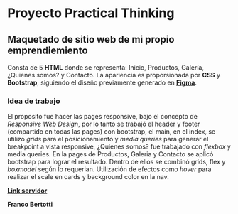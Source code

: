 # Proyecto Practical Thinking

## Maquetado de sitio web de mi propio emprendiemiento

Consta de 5 **HTML** donde se representa: Inicio, Productos, Galería, ¿Quienes somos? y Contacto. La apariencia es proporsionada por **CSS** y **Bootstrap**, siguiendo el diseño previamente generado en [**Figma**](http://www.figma.com/file/iKpIcVI1RLFCGqVJ7RNVOl/Desarrollo-web?node-id=0%3A1 "**Figma**").

### Idea de trabajo

El proposito fue hacer las pages responsive, bajo el concepto de *Responsive Web Design*, por lo tanto se trabajó el header y footer (compartido en todas las pages) con bootstrap, el main, en el index, se utilizó *grids* para el posicionamiento y *media queries* para generar el breakpoint a vista responsive, ¿Quienes somos? fue trabajado con *flexbox* y media queries. En la pages de Productos, Galeria y Contacto se aplicó bootstrap para lograr el resultado.
Dentro de ellos se combinó grids, flex y *boxmodel* según lo requerian.
Utilización de efectos como *hover* para realizar el scale en cards y background color en la nav.

[**Link servidor**](http://practicalthinking.epizy.com/index.html "**Link servidor**")

**Franco Bertotti**

